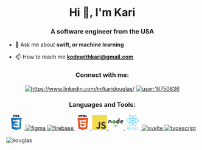 <h1 align="center">Hi 🪬, I'm Kari</h1>
<h3 align="center">A software engineer from the USA</h3>

<!-- - 🌱 I’m currently learning -->

- 💬 Ask me about **swift, or machine learning**

- 📫 How to reach me **kodewithkari@gmail.com**

<h3 align="center">Connect with me:</h3>
<p align="center">
<a href="https://linkedin.com/in/https://www.linkedin.com/in/karidouglas/" target="blank"><img align="center" src="https://raw.githubusercontent.com/rahuldkjain/github-profile-readme-generator/master/src/images/icons/Social/linked-in-alt.svg" alt="https://www.linkedin.com/in/karidouglas/" height="30" width="40" /></a>
<a href="https://stackoverflow.com/users/user:18750836" target="blank"><img align="center" src="https://raw.githubusercontent.com/rahuldkjain/github-profile-readme-generator/master/src/images/icons/Social/stack-overflow.svg" alt="user:18750836" height="30" width="40" /></a>
</p>

<h3 align="center">Languages and Tools:</h3>
<p align="center"> <a href="https://www.w3schools.com/css/" target="_blank" rel="noreferrer"> <img src="https://raw.githubusercontent.com/devicons/devicon/master/icons/css3/css3-original-wordmark.svg" alt="css3" width="40" height="40"/> </a> <a href="https://www.figma.com/" target="_blank" rel="noreferrer"> <img src="https://www.vectorlogo.zone/logos/figma/figma-icon.svg" alt="figma" width="40" height="40"/> </a> <a href="https://firebase.google.com/" target="_blank" rel="noreferrer"> <img src="https://www.vectorlogo.zone/logos/firebase/firebase-icon.svg" alt="firebase" width="40" height="40"/> </a> <a href="https://www.w3.org/html/" target="_blank" rel="noreferrer"> <img src="https://raw.githubusercontent.com/devicons/devicon/master/icons/html5/html5-original-wordmark.svg" alt="html5" width="40" height="40"/> </a> <a href="https://developer.mozilla.org/en-US/docs/Web/JavaScript" target="_blank" rel="noreferrer"> <img src="https://raw.githubusercontent.com/devicons/devicon/master/icons/javascript/javascript-original.svg" alt="javascript" width="40" height="40"/> </a> <a href="https://nodejs.org" target="_blank" rel="noreferrer"> <img src="https://raw.githubusercontent.com/devicons/devicon/master/icons/nodejs/nodejs-original-wordmark.svg" alt="nodejs" width="40" height="40"/> </a> <a href="https://reactjs.org/" target="_blank" rel="noreferrer"> <img src="https://raw.githubusercontent.com/devicons/devicon/master/icons/react/react-original-wordmark.svg" alt="react" width="40" height="40"/> </a> <a href="https://svelte.dev" target="_blank" rel="noreferrer"> <img src="https://upload.wikimedia.org/wikipedia/commons/1/1b/Svelte_Logo.svg" alt="svelte" width="40" height="40"/> <img src="https://cdn.jsdelivr.net/gh/devicons/devicon/icons/typescript/typescript-original.svg" alt="typescript" width="40" height="40" /></a> </p>

<p><img align="center" src="https://github-readme-stats.vercel.app/api/top-langs?username=kouglas&show_icons=true&locale=en&layout=compact" alt="kouglas" /></p> 

<!-- <p>&nbsp;<img align="center" src="https://github-readme-stats.vercel.app/api?username=kouglas&show_icons=true&locale=en" alt="kouglas" /></p> -->

<!-- <p><img align="center" src="https://github-readme-streak-stats.herokuapp.com/?user=kouglas&" alt="kouglas" /></p> -->
